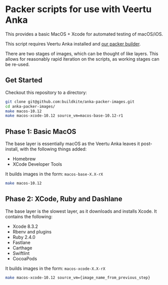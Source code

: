 Packer scripts for use with Veertu Anka
=======================================

This provides a basic MacOS + Xcode for automated testing of macOS/iOS.

This script requires Veertu Anka installed and [our packer builder](https://github.com/buildkite/packer-builder-veertu-anka).

There are two stages of images, which can be thought of like layers. This allows
for reasonably rapid iteration on the scripts, as working stages can be re-used.

Get Started
-----------

Checkout this repository to a directory:

```bash
git clone git@github.com:buildkite/anka-packer-images.git
cd anka-packer-images/
make macos-10.12
make macos-xcode-10.12 source_vm=macos-base-10.12-r1
```

Phase 1: Basic MacOS
--------------------

The base layer is essentially macOS as the Veertu Anka leaves it post-install, with
the following things added:

- Homebrew
- XCode Developer Tools

It builds images in the form: `macos-base-X.X-rX`

```bash
make macos-10.12
```

Phase 2: XCode, Ruby and Dashlane
---------------------------------

The base layer is the slowest layer, as it downloads and installs Xcode. It contains
the following:

- Xcode 8.3.2
- Rbenv and plugins
- Ruby 2.4.0
- Fastlane
- Carthage
- Swiftlint
- CocoaPods

It builds images in the form: `macos-xcode-X.X-rX`

```bash
make macos-xcode-10.12 source_vm={image_name_from_previous_step}
```
